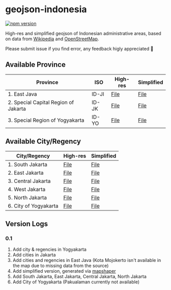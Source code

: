 # geojson-indonesia
[![npm version](https://img.shields.io/badge/donate-PayPal-green.svg)](https://www.paypal.me/gtsatria)

High-res and simplified geojson of Indonesian administrative areas, based on data from [Wikipedia](https://en.wikipedia.org/wiki/Provinces_of_Indonesia#Table_of_provinces) and [OpenStreetMap](https://www.openstreetmap.org).

Please submit issue if you find error, any feedback higly appreciated 🙏

## Available Province
| Province | ISO | High-res | Simplified |
| ------ | -- | -- | -- |
| 1. East Java | ID-JI | [File](province/id-ji.geojson) | [File](province-simplified/id-ji.min.geojson) |
| 2. Special Capital Region of Jakarta | ID-JK | [File](province/id-jk.geojson) | [File](province-simplified/id-jk.min.geojson) |
| 3. Special Region of Yogyakarta | ID-YO | [File](province/id-yo.geojson) | [File](province-simplified/id-yo.min.geojson) |

## Available City/Regency
| City/Regency | High-res | Simplified |
| ------ | -- | -- |
| 1. South Jakarta | [File](city-regency/id-jk-jaksel.geojson) | [File](city-regency-simplified/id-jk-jaksel.min.geojson) |
| 2. East Jakarta | [File](city-regency/id-jk-jaktim.geojson) | [File](city-regency-simplified/id-jk-jaktim.min.geojson) |
| 3. Central Jakarta | [File](city-regency/id-jk-jakpus.geojson) | [File](city-regency-simplified/id-jk-jakpus.min.geojson) |
| 4. West Jakarta | [File](city-regency/id-jk-jakbar.geojson) | [File](city-regency-simplified/id-jk-jakbar.min.geojson) |
| 5. North Jakarta | [File](city-regency/id-jk-jakut.geojson) | [File](city-regency-simplified/id-jk-jakut.min.geojson) |
| 6. City of Yogyakarta | [File](city-regency/id-yo-yogyakarta.geojson) | [File](city-regency-simplified/id-yo-yogyakarta.min.geojson) |

## Version Logs
### 0.1
1. Add city & regencies in Yogyakarta
2. Add cities in Jakarta
3. Add cities and regencies in East Java (Kota Mojokerto isn't available in the map due to missing data from the source)
4. Add simplified version, generated via [mapshaper](https://mapshaper.org )
5. Add South Jakarta, East Jakarta, Central Jakarta, North Jakarta
6. Add City of Yogyakarta (Pakualaman currently not available)
